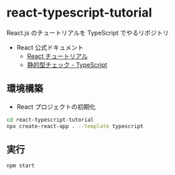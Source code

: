 # react-typescript-tutorial

React.js のチュートリアルを TypeScript でやるリポジトリ

- React 公式ドキュメント
  - [React チュートリアル](https://ja.reactjs.org/tutorial/tutorial.html)
  - [静的型チェック - TypeScript](https://twitter.com/tichise/status/1526598057311186945?s=20&t=9-ZtNNfBGkFQzg1rXkipvQ)

## 環境構築

- React プロジェクトの初期化

```sh
cd react-typescript-tutorial
npx create-react-app . --template typescript
```

## 実行

```sh
npm start
```
